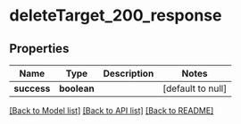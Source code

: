 # deleteTarget_200_response

## Properties
Name | Type | Description | Notes
------------ | ------------- | ------------- | -------------
**success** | **boolean** |  | [default to null]

[[Back to Model list]](../README.md#documentation-for-models) [[Back to API list]](../README.md#documentation-for-api-endpoints) [[Back to README]](../README.md)


